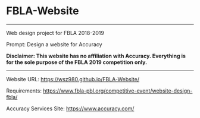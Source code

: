 # FBLA-Website
_______________
Web design project for FBLA 2018-2019

Prompt: Design a website for Accuracy

**Disclaimer: This website has no affiliation with Accuracy. Everything is for the sole purpose of the FBLA 2019 competition only.**
_______________


Website URL: https://wsz980.github.io/FBLA-Website/

Requirements: https://www.fbla-pbl.org/competitive-event/website-design-fbla/

Accuracy Services Site: https://www.accuracy.com/
 
